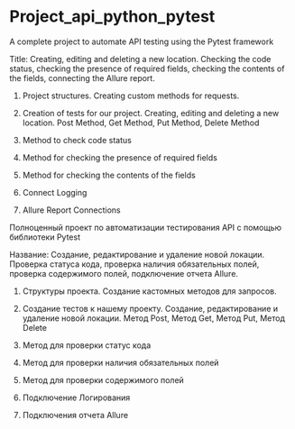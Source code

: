 # Project_api_python_pytest

A complete project to automate API testing using the Pytest framework

Title: Creating, editing and deleting a new location. Checking the code status, checking the presence of required fields, checking the contents of the fields, connecting the Allure report.

1) Project structures. Creating custom methods for requests.

2) Creation of tests for our project. Creating, editing and deleting a new location.
  Post Method, Get Method, Put Method, Delete Method

3) Method to check code status

4) Method for checking the presence of required fields

5) Method for checking the contents of the fields

6) Connect Logging

7) Allure Report Connections



Полноценный проект по автоматизации тестирования API с помощью библиотеки Pytest 

Название:  Создание, редактирование и удаление новой локации. Проверка статуса кода, проверка наличия обязательных полей, проверка содержимого полей, подключение отчета Allure.

1) Cтруктуры проекта. Создание кастомных методов для запросов.

2) Создание тестов к нашему проекту. Создание, редактирование и удаление новой локации.
  Метод Post, Метод Get, Метод Put, Метод Delete

3) Метод для проверки статус кода

4) Метод для проверки наличия обязательных полей

5) Метод для проверки содержимого полей

6) Подключение Логирования

7) Подключения отчета Allure
